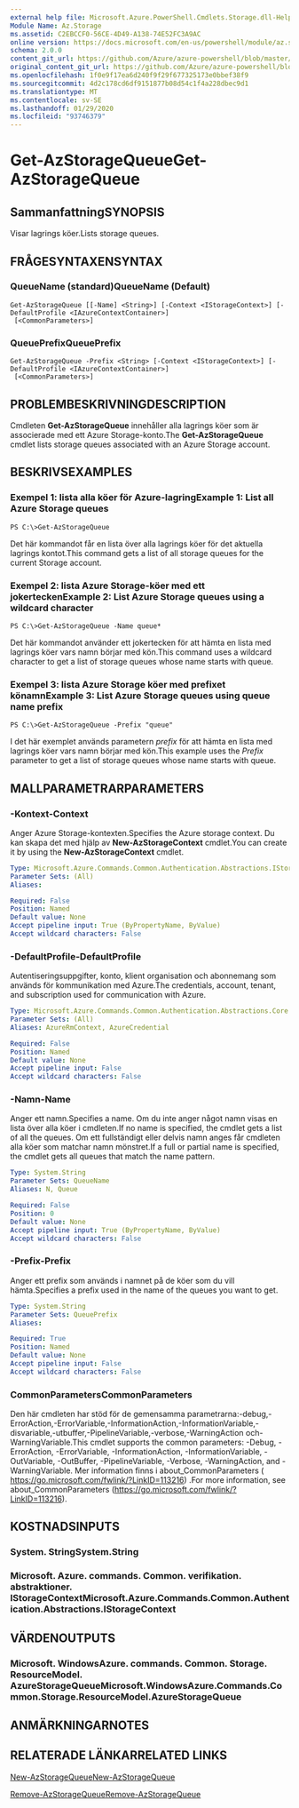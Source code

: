 ```yaml
---
external help file: Microsoft.Azure.PowerShell.Cmdlets.Storage.dll-Help.xml
Module Name: Az.Storage
ms.assetid: C2EBCCF0-56CE-4D49-A138-74E52FC3A9AC
online version: https://docs.microsoft.com/en-us/powershell/module/az.storage/get-azstoragequeue
schema: 2.0.0
content_git_url: https://github.com/Azure/azure-powershell/blob/master/src/Storage/Storage.Management/help/Get-AzStorageQueue.md
original_content_git_url: https://github.com/Azure/azure-powershell/blob/master/src/Storage/Storage.Management/help/Get-AzStorageQueue.md
ms.openlocfilehash: 1f0e9f17ea6d240f9f29f677325173e0bbef38f9
ms.sourcegitcommit: 4d2c178cd6df9151877b08d54c1f4a228dbec9d1
ms.translationtype: MT
ms.contentlocale: sv-SE
ms.lasthandoff: 01/29/2020
ms.locfileid: "93746379"
---
```

# <span data-ttu-id="b1924-101">Get-AzStorageQueue</span><span class="sxs-lookup"><span data-stu-id="b1924-101">Get-AzStorageQueue</span></span>

## <span data-ttu-id="b1924-102">Sammanfattning</span><span class="sxs-lookup"><span data-stu-id="b1924-102">SYNOPSIS</span></span>
<span data-ttu-id="b1924-103">Visar lagrings köer.</span><span class="sxs-lookup"><span data-stu-id="b1924-103">Lists storage queues.</span></span>

## <span data-ttu-id="b1924-104">FRÅGESYNTAXEN</span><span class="sxs-lookup"><span data-stu-id="b1924-104">SYNTAX</span></span>

### <span data-ttu-id="b1924-105">QueueName (standard)</span><span class="sxs-lookup"><span data-stu-id="b1924-105">QueueName (Default)</span></span>
```
Get-AzStorageQueue [[-Name] <String>] [-Context <IStorageContext>] [-DefaultProfile <IAzureContextContainer>]
 [<CommonParameters>]
```

### <span data-ttu-id="b1924-106">QueuePrefix</span><span class="sxs-lookup"><span data-stu-id="b1924-106">QueuePrefix</span></span>
```
Get-AzStorageQueue -Prefix <String> [-Context <IStorageContext>] [-DefaultProfile <IAzureContextContainer>]
 [<CommonParameters>]
```

## <span data-ttu-id="b1924-107">PROBLEMBESKRIVNING</span><span class="sxs-lookup"><span data-stu-id="b1924-107">DESCRIPTION</span></span>
<span data-ttu-id="b1924-108">Cmdleten **Get-AzStorageQueue** innehåller alla lagrings köer som är associerade med ett Azure Storage-konto.</span><span class="sxs-lookup"><span data-stu-id="b1924-108">The **Get-AzStorageQueue** cmdlet lists storage queues associated with an Azure Storage account.</span></span>

## <span data-ttu-id="b1924-109">BESKRIVS</span><span class="sxs-lookup"><span data-stu-id="b1924-109">EXAMPLES</span></span>

### <span data-ttu-id="b1924-110">Exempel 1: lista alla köer för Azure-lagring</span><span class="sxs-lookup"><span data-stu-id="b1924-110">Example 1: List all Azure Storage queues</span></span>
```
PS C:\>Get-AzStorageQueue
```

<span data-ttu-id="b1924-111">Det här kommandot får en lista över alla lagrings köer för det aktuella lagrings kontot.</span><span class="sxs-lookup"><span data-stu-id="b1924-111">This command gets a list of all storage queues for the current Storage account.</span></span>

### <span data-ttu-id="b1924-112">Exempel 2: lista Azure Storage-köer med ett jokertecken</span><span class="sxs-lookup"><span data-stu-id="b1924-112">Example 2: List Azure Storage queues using a wildcard character</span></span>
```
PS C:\>Get-AzStorageQueue -Name queue*
```

<span data-ttu-id="b1924-113">Det här kommandot använder ett jokertecken för att hämta en lista med lagrings köer vars namn börjar med kön.</span><span class="sxs-lookup"><span data-stu-id="b1924-113">This command uses a wildcard character to get a list of storage queues whose name starts with queue.</span></span>

### <span data-ttu-id="b1924-114">Exempel 3: lista Azure Storage köer med prefixet könamn</span><span class="sxs-lookup"><span data-stu-id="b1924-114">Example 3: List Azure Storage queues using queue name prefix</span></span>
```
PS C:\>Get-AzStorageQueue -Prefix "queue"
```

<span data-ttu-id="b1924-115">I det här exemplet används parametern *prefix* för att hämta en lista med lagrings köer vars namn börjar med kön.</span><span class="sxs-lookup"><span data-stu-id="b1924-115">This example uses the *Prefix* parameter to get a list of storage queues whose name starts with queue.</span></span>

## <span data-ttu-id="b1924-116">MALLPARAMETRAR</span><span class="sxs-lookup"><span data-stu-id="b1924-116">PARAMETERS</span></span>

### <span data-ttu-id="b1924-117">-Kontext</span><span class="sxs-lookup"><span data-stu-id="b1924-117">-Context</span></span>
<span data-ttu-id="b1924-118">Anger Azure Storage-kontexten.</span><span class="sxs-lookup"><span data-stu-id="b1924-118">Specifies the Azure storage context.</span></span>
<span data-ttu-id="b1924-119">Du kan skapa det med hjälp av **New-AzStorageContext** cmdlet.</span><span class="sxs-lookup"><span data-stu-id="b1924-119">You can create it by using the **New-AzStorageContext** cmdlet.</span></span>

```yaml
Type: Microsoft.Azure.Commands.Common.Authentication.Abstractions.IStorageContext
Parameter Sets: (All)
Aliases:

Required: False
Position: Named
Default value: None
Accept pipeline input: True (ByPropertyName, ByValue)
Accept wildcard characters: False
```

### <span data-ttu-id="b1924-120">-DefaultProfile</span><span class="sxs-lookup"><span data-stu-id="b1924-120">-DefaultProfile</span></span>
<span data-ttu-id="b1924-121">Autentiseringsuppgifter, konto, klient organisation och abonnemang som används för kommunikation med Azure.</span><span class="sxs-lookup"><span data-stu-id="b1924-121">The credentials, account, tenant, and subscription used for communication with Azure.</span></span>

```yaml
Type: Microsoft.Azure.Commands.Common.Authentication.Abstractions.Core.IAzureContextContainer
Parameter Sets: (All)
Aliases: AzureRmContext, AzureCredential

Required: False
Position: Named
Default value: None
Accept pipeline input: False
Accept wildcard characters: False
```

### <span data-ttu-id="b1924-122">-Namn</span><span class="sxs-lookup"><span data-stu-id="b1924-122">-Name</span></span>
<span data-ttu-id="b1924-123">Anger ett namn.</span><span class="sxs-lookup"><span data-stu-id="b1924-123">Specifies a name.</span></span>
<span data-ttu-id="b1924-124">Om du inte anger något namn visas en lista över alla köer i cmdleten.</span><span class="sxs-lookup"><span data-stu-id="b1924-124">If no name is specified, the cmdlet gets a list of all the queues.</span></span>
<span data-ttu-id="b1924-125">Om ett fullständigt eller delvis namn anges får cmdleten alla köer som matchar namn mönstret.</span><span class="sxs-lookup"><span data-stu-id="b1924-125">If a full or partial name is specified, the cmdlet gets all queues that match the name pattern.</span></span>

```yaml
Type: System.String
Parameter Sets: QueueName
Aliases: N, Queue

Required: False
Position: 0
Default value: None
Accept pipeline input: True (ByPropertyName, ByValue)
Accept wildcard characters: False
```

### <span data-ttu-id="b1924-126">-Prefix</span><span class="sxs-lookup"><span data-stu-id="b1924-126">-Prefix</span></span>
<span data-ttu-id="b1924-127">Anger ett prefix som används i namnet på de köer som du vill hämta.</span><span class="sxs-lookup"><span data-stu-id="b1924-127">Specifies a prefix used in the name of the queues you want to get.</span></span>

```yaml
Type: System.String
Parameter Sets: QueuePrefix
Aliases:

Required: True
Position: Named
Default value: None
Accept pipeline input: False
Accept wildcard characters: False
```

### <span data-ttu-id="b1924-128">CommonParameters</span><span class="sxs-lookup"><span data-stu-id="b1924-128">CommonParameters</span></span>
<span data-ttu-id="b1924-129">Den här cmdleten har stöd för de gemensamma parametrarna:-debug,-ErrorAction,-ErrorVariable,-InformationAction,-InformationVariable,-disvariable,-utbuffer,-PipelineVariable,-verbose,-WarningAction och-WarningVariable.</span><span class="sxs-lookup"><span data-stu-id="b1924-129">This cmdlet supports the common parameters: -Debug, -ErrorAction, -ErrorVariable, -InformationAction, -InformationVariable, -OutVariable, -OutBuffer, -PipelineVariable, -Verbose, -WarningAction, and -WarningVariable.</span></span> <span data-ttu-id="b1924-130">Mer information finns i about_CommonParameters ( https://go.microsoft.com/fwlink/?LinkID=113216) .</span><span class="sxs-lookup"><span data-stu-id="b1924-130">For more information, see about_CommonParameters (https://go.microsoft.com/fwlink/?LinkID=113216).</span></span>

## <span data-ttu-id="b1924-131">KOSTNADS</span><span class="sxs-lookup"><span data-stu-id="b1924-131">INPUTS</span></span>

### <span data-ttu-id="b1924-132">System. String</span><span class="sxs-lookup"><span data-stu-id="b1924-132">System.String</span></span>

### <span data-ttu-id="b1924-133">Microsoft. Azure. commands. Common. verifikation. abstraktioner. IStorageContext</span><span class="sxs-lookup"><span data-stu-id="b1924-133">Microsoft.Azure.Commands.Common.Authentication.Abstractions.IStorageContext</span></span>

## <span data-ttu-id="b1924-134">VÄRDEN</span><span class="sxs-lookup"><span data-stu-id="b1924-134">OUTPUTS</span></span>

### <span data-ttu-id="b1924-135">Microsoft. WindowsAzure. commands. Common. Storage. ResourceModel. AzureStorageQueue</span><span class="sxs-lookup"><span data-stu-id="b1924-135">Microsoft.WindowsAzure.Commands.Common.Storage.ResourceModel.AzureStorageQueue</span></span>

## <span data-ttu-id="b1924-136">ANMÄRKNINGAR</span><span class="sxs-lookup"><span data-stu-id="b1924-136">NOTES</span></span>

## <span data-ttu-id="b1924-137">RELATERADE LÄNKAR</span><span class="sxs-lookup"><span data-stu-id="b1924-137">RELATED LINKS</span></span>

[<span data-ttu-id="b1924-138">New-AzStorageQueue</span><span class="sxs-lookup"><span data-stu-id="b1924-138">New-AzStorageQueue</span></span>](./New-AzStorageQueue.md)

[<span data-ttu-id="b1924-139">Remove-AzStorageQueue</span><span class="sxs-lookup"><span data-stu-id="b1924-139">Remove-AzStorageQueue</span></span>](./Remove-AzStorageQueue.md)


